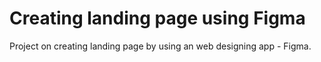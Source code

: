# Creating landing page using Figma

Project on creating landing page by using an web designing app - Figma.